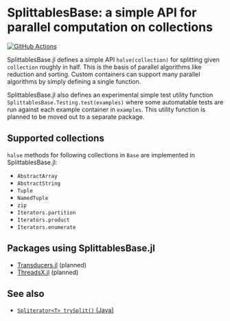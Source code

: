 # SplittablesBase: a simple API for parallel computation on collections

[![GitHub Actions](https://github.com/tkf/SplittablesBase.jl/workflows/Run%20tests/badge.svg)](https://github.com/tkf/SplittablesBase.jl/actions?query=workflow%3A%22Run+tests%22)

SplittablesBase.jl defines a simple API `halve(collection)` for
splitting given `collection` roughly in half.  This is the basis of
parallel algorithms like reduction and sorting.  Custom containers can
support many parallel algorithms by simply defining a single function.

SplittablesBase.jl also defines an experimental simple test utility
function `SplittablesBase.Testing.test(examples)` where some
automatable tests are run against each example container in
`examples`.  This utility function is planned to be moved out to a
separate package.

## Supported collections

`halve` methods for following collections in `Base` are implemented in
SplittablesBase.jl:

* `AbstractArray`
* `AbstractString`
* `Tuple`
* `NamedTuple`
* `zip`
* `Iterators.partition`
* `Iterators.product`
* `Iterators.enumerate`

## Packages using SplittablesBase.jl

* [Transducers.jl](https://github.com/tkf/Transducers.jl) (planned)
* [ThreadsX.jl](https://github.com/tkf/ThreadsX.jl) (planned)

## See also

* [`Spliterator<T> trySplit()` (Java)](https://docs.oracle.com/en/java/javase/13/docs/api/java.base/java/util/Spliterator.html)
